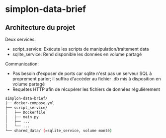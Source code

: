 # simplon-data-brief

## Architecture du projet

Deux services:
- script_service: Exécute les scripts de manipulation/traitement data
- sqlite_service: Rend disponible les données en volume partagé

Communication:
- Pas besoin d'exposer de ports car sqlite n'est pas un serveur SQL à proprement parler; il suffira d'accéder au fichier .db mis à disposition en volume partagé
- Requêtes HTTP afin de récupérer les fichiers de données régulièrement

```bash
simplon-data-brief/
├── docker-compose.yml
├── script_service/
│   ├── Dockerfile
│   ├── main.py
│   ├── ...
│   └── ...
└── shared_data/ (=sqlite_service, volume monté)
```